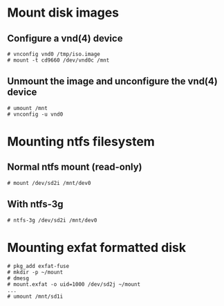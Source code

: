 # Mount disk images
## Configure a vnd(4) device
```
# vnconfig vnd0 /tmp/iso.image
# mount -t cd9660 /dev/vnd0c /mnt
```

## Unmount the image and unconfigure the vnd(4) device
```
# umount /mnt
# vnconfig -u vnd0
```

# Mounting ntfs filesystem
## Normal ntfs mount (read-only)
```
# mount /dev/sd2i /mnt/dev0
```
## With ntfs-3g
```
# ntfs-3g /dev/sd2i /mnt/dev0
```

# Mounting exfat formatted disk
```
# pkg_add exfat-fuse
# mkdir -p ~/mount
# dmesg
# mount.exfat -o uid=1000 /dev/sd2j ~/mount
...
# umount /mnt/sd1i
```
